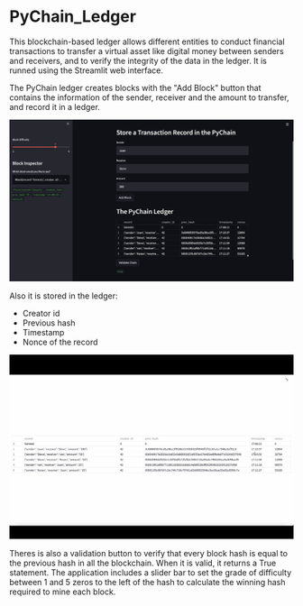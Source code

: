 # PyChain_Ledger

This blockchain-based ledger allows different entities to conduct financial transactions to transfer a virtual asset like digital money between senders and receivers, and to verify the integrity of the data in the ledger.
It is runned using the Streamlit web interface.

The PyChain ledger creates blocks with the "Add Block" button  that contains the information of the sender, receiver and the amount to transfer, and record it in a ledger.

![PyChain](Pychain.png)

Also it is stored in the ledger: 
- Creator id 
- Previous hash
- Timestamp 
- Nonce of the record

![Records](Records.png)

Theres is also a validation button to verify that every block hash is equal to the previous hash in all the blockchain. When it is valid, it returns a True statement.
The application includes a slider bar to set the grade of difficulty between 1 and 5 zeros to the left of the hash to calculate the winning hash required to mine each block.
